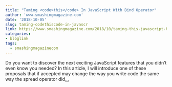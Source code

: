 ```yaml
---
title: "Taming <code>this</code> In JavaScript With Bind Operator"
author: 'www.smashingmagazine.com'
date: '2018-10-05'
slug: taming-codethiscode-in-javascr
link: https://www.smashingmagazine.com/2018/10/taming-this-javascript-bind-operator/
categories:
- bloglink
tags:
  - smashingmagazinecom
---
```


Do you want to discover the next exciting JavaScript features that you didn’t even know you needed? In this article, I will introduce one of these proposals that if accepted may change the way you write code the same way the spread operator did[... <i class="fas fa-external-link-alt"></i>](https://www.smashingmagazine.com/2018/10/taming-this-javascript-bind-operator/)

